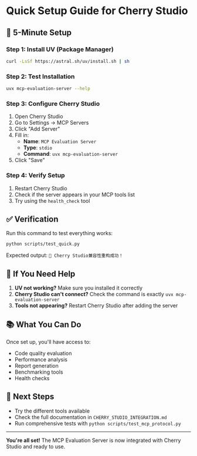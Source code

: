 # Quick Setup Guide for Cherry Studio

## 🚀 5-Minute Setup

### Step 1: Install UV (Package Manager)
```bash
curl -LsSf https://astral.sh/uv/install.sh | sh
```

### Step 2: Test Installation
```bash
uvx mcp-evaluation-server --help
```

### Step 3: Configure Cherry Studio
1. Open Cherry Studio
2. Go to Settings → MCP Servers
3. Click "Add Server"
4. Fill in:
   - **Name**: `MCP Evaluation Server`
   - **Type**: `stdio`
   - **Command**: `uvx mcp-evaluation-server`
5. Click "Save"

### Step 4: Verify Setup
1. Restart Cherry Studio
2. Check if the server appears in your MCP tools list
3. Try using the `health_check` tool

## ✅ Verification

Run this command to test everything works:
```bash
python scripts/test_quick.py
```

Expected output: `🎉 Cherry Studio兼容性重构成功！`

## 🔧 If You Need Help

1. **UV not working?** Make sure you installed it correctly
2. **Cherry Studio can't connect?** Check the command is exactly `uvx mcp-evaluation-server`
3. **Tools not appearing?** Restart Cherry Studio after adding the server

## 📚 What You Can Do

Once set up, you'll have access to:
- Code quality evaluation
- Performance analysis
- Report generation
- Benchmarking tools
- Health checks

## 🎯 Next Steps

- Try the different tools available
- Check the full documentation in `CHERRY_STUDIO_INTEGRATION.md`
- Run comprehensive tests with `python scripts/test_mcp_protocol.py`

---

**You're all set!** The MCP Evaluation Server is now integrated with Cherry Studio and ready to use.